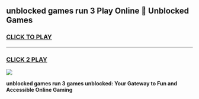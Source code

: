 
## unblocked games run 3 Play Online 👋 Unblocked Games
<h3>
<a href="https://premium.freeplayer.one?title=unblocked_games_run_3&ref=19F">CLICK TO PLAY</a></h3>
<hr>

<h3>
<a href="https://premium.freeplayer.one?title=unblocked_games_run_3&ref=19F">CLICK 2 PLAY</a>
  
</h3>

<a href="https://premium.freeplayer.one?title=unblocked_games_run_3&ref=19F"><img src="https://clearcache.store/games.png"></a>


**unblocked games run 3 games unblocked: Your Gateway to Fun and Accessible Online Gaming**
